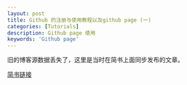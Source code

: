 ```yaml
---
layout: post
title: Github 的注册与使用教程以及github page (一)
categories: [Tutorials]
description: Github page 使用
keywords: 'Github page'
---
```


旧的博客源数据丢失了，这里是当时在简书上面同步发布的文章。

<a target="_blank" href="https://www.jianshu.com/p/66f41a89b6b5">简书链接</a>
